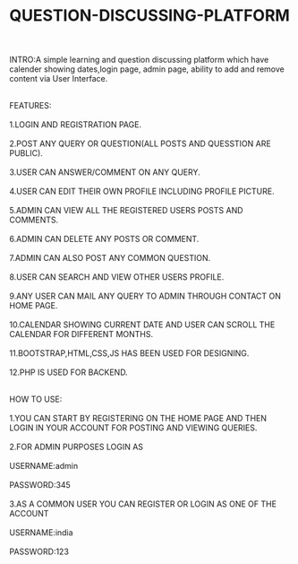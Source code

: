 # QUESTION-DISCUSSING-PLATFORM<br></br>
INTRO:A simple learning and question discussing platform which  have calender showing dates,login page, admin page, ability to add and remove content via User Interface.<br></br>

FEATURES:<br></br>
1.LOGIN AND REGISTRATION PAGE.<br></br>
2.POST ANY QUERY OR QUESTION(ALL POSTS AND QUESSTION ARE PUBLIC).<br></br>
3.USER CAN ANSWER/COMMENT ON ANY QUERY.<br></br>
4.USER CAN EDIT THEIR OWN PROFILE INCLUDING PROFILE PICTURE.<br></br>
5.ADMIN CAN VIEW ALL THE REGISTERED USERS POSTS AND COMMENTS.<br></br>
6.ADMIN CAN DELETE ANY POSTS OR COMMENT.<br></br>
7.ADMIN CAN ALSO POST ANY COMMON QUESTION. <br></br>
8.USER CAN SEARCH AND VIEW OTHER USERS PROFILE.<br></br>
9.ANY USER CAN MAIL ANY QUERY TO ADMIN THROUGH CONTACT ON HOME PAGE.<br></br>
10.CALENDAR SHOWING CURRENT DATE AND USER CAN SCROLL THE CALENDAR FOR DIFFERENT MONTHS.<br></br>
11.BOOTSTRAP,HTML,CSS,JS HAS BEEN USED FOR DESIGNING.<br></br>
12.PHP IS USED FOR BACKEND.<br></br>

HOW TO USE:<br></br>
1.YOU CAN START BY REGISTERING ON THE HOME PAGE AND THEN LOGIN IN YOUR ACCOUNT FOR POSTING AND VIEWING QUERIES.<br></br>
2.FOR ADMIN PURPOSES  LOGIN AS<br></br>
USERNAME:admin<br></br>
PASSWORD:345<br></br>
3.AS A COMMON USER YOU CAN REGISTER OR LOGIN AS ONE OF THE ACCOUNT<br></br>
USERNAME:india<br></br>
PASSWORD:123<br></br>
